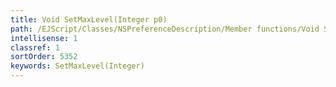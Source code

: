 ```yaml
---
title: Void SetMaxLevel(Integer p0)
path: /EJScript/Classes/NSPreferenceDescription/Member functions/Void SetMaxLevel(Integer p_0)
intellisense: 1
classref: 1
sortOrder: 5352
keywords: SetMaxLevel(Integer)
---
```





